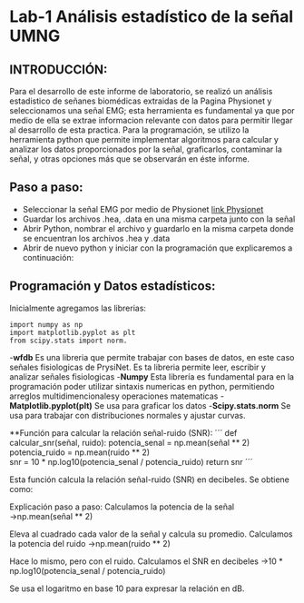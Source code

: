 # Lab-1 Análisis estadístico de la señal UMNG
## INTRODUCCIÓN:
Para el desarrollo de este informe de laboratorio, se realizó un análisis estadistico de señanes biomédicas extraidas de la Pagina Physionet
y seleccionamos una señal EMG; esta herramienta es fundamental ya que por medio de ella se extrae informacion relevante con datos para permitir llegar al desarrollo de esta practica.
Para la programación, se utilizo la herramienta python que permite implementar algoritmos para calcular y analizar los datos proporcionados por la señal, graficarlos, contaminar la señal, y otras opciones más que se observarán en éste informe.

## Paso a paso:
- Seleccionar la señal EMG por medio de Physionet [link Physionet](https://physionet.org/)
- Guardar los archivos .hea, .data en una misma carpeta junto con la señal
- Abrir Python, nombrar el archivo y guardarlo en la misma carpeta donde se encuentran los archivos .hea y .data
- Abrir de nuevo python y iniciar con la programación que explicaremos a continuación:
  
## Programación y Datos estadísticos:
Inicialmente agregamos las librerias:
```  import wfdb
import numpy as np
import matplotlib.pyplot as plt
from scipy.stats import norm.
```


-**wfdb** Es una libreria que permite trabajar con bases de datos, en este caso señales fisiologicas de PrysiNet.
Es ta libreria permite leer, escribir y analizar señales fisiologicas
-**Numpy** Esta librería es fundamental para en la programación poder utilizar sintaxis numericas en python, permitiendo arreglos multidimencionalesy operaciones matematicas
-**Matplotlib.pyplot(plt)** Se usa para graficar los datos
-**Scipy.stats.norm** Se usa para trabajar con distribuciones normales y ajustar curvas.

**Función para calcular la relación señal-ruido (SNR):
´´´
def calcular_snr(señal, ruido):
    potencia_senal = np.mean(señal ** 2)  
    potencia_ruido = np.mean(ruido ** 2)  
    snr = 10 * np.log10(potencia_senal / potencia_ruido) 
    return snr
    ´´´

Esta función calcula la relación señal-ruido (SNR) en decibeles. Se obtiene como:

 
 
 Explicación paso a paso:
Calculamos la potencia de la señal →np.mean(señal ** 2)

Eleva al cuadrado cada valor de la señal y calcula su promedio.
Calculamos la potencia del ruido →np.mean(ruido ** 2)

Hace lo mismo, pero con el ruido.
Calculamos el SNR en decibeles →10 * np.log10(potencia_senal / potencia_ruido)

Se usa el logaritmo en base 10 para expresar la relación en dB.
    


